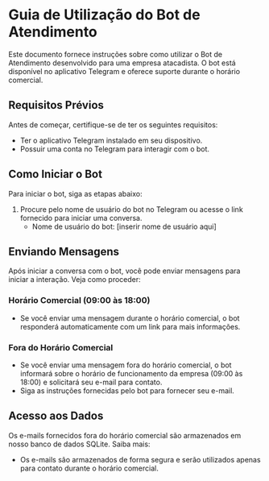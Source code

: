 # Guia de Utilização do Bot de Atendimento

Este documento fornece instruções sobre como utilizar o Bot de Atendimento desenvolvido para uma empresa atacadista. O bot está disponível no aplicativo Telegram e oferece suporte durante o horário comercial.

## Requisitos Prévios

Antes de começar, certifique-se de ter os seguintes requisitos:

- Ter o aplicativo Telegram instalado em seu dispositivo.
- Possuir uma conta no Telegram para interagir com o bot.

## Como Iniciar o Bot

Para iniciar o bot, siga as etapas abaixo:

1. Procure pelo nome de usuário do bot no Telegram ou acesse o link fornecido para iniciar uma conversa.
   - Nome de usuário do bot: [inserir nome de usuário aqui]

## Enviando Mensagens

Após iniciar a conversa com o bot, você pode enviar mensagens para iniciar a interação. Veja como proceder:

### Horário Comercial (09:00 às 18:00)

- Se você enviar uma mensagem durante o horário comercial, o bot responderá automaticamente com um link para mais informações.

### Fora do Horário Comercial

- Se você enviar uma mensagem fora do horário comercial, o bot informará sobre o horário de funcionamento da empresa (09:00 às 18:00) e solicitará seu e-mail para contato.
- Siga as instruções fornecidas pelo bot para fornecer seu e-mail.

## Acesso aos Dados

Os e-mails fornecidos fora do horário comercial são armazenados em nosso banco de dados SQLite. Saiba mais:

- Os e-mails são armazenados de forma segura e serão utilizados apenas para contato durante o horário comercial.
